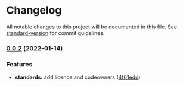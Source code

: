 # Changelog

All notable changes to this project will be documented in this file. See [standard-version](https://github.com/conventional-changelog/standard-version) for commit guidelines.

### [0.0.2](https://github.com/padok-team/terraform-azurerm-frontdoor/compare/v0.0.1...v0.0.2) (2022-01-14)


### Features

* **standards:** add licence and codeowners ([4f61edd](https://github.com/padok-team/terraform-azurerm-frontdoor/commit/4f61edd18b5d64aa0cb68e2ebb43499596a1f3a0))
